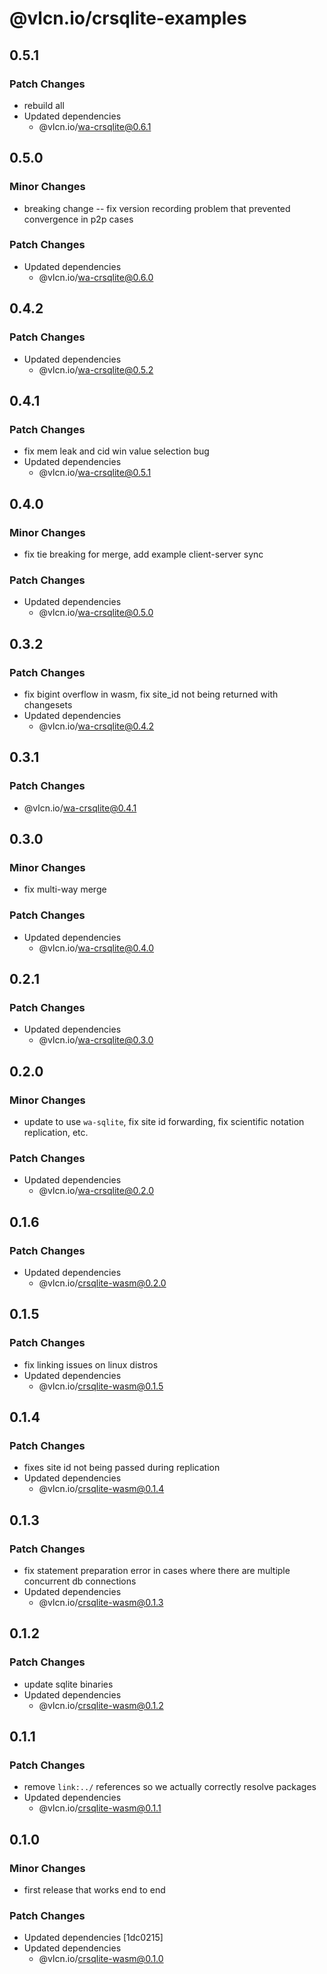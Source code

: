 # @vlcn.io/crsqlite-examples

## 0.5.1

### Patch Changes

- rebuild all
- Updated dependencies
  - @vlcn.io/wa-crsqlite@0.6.1

## 0.5.0

### Minor Changes

- breaking change -- fix version recording problem that prevented convergence in p2p cases

### Patch Changes

- Updated dependencies
  - @vlcn.io/wa-crsqlite@0.6.0

## 0.4.2

### Patch Changes

- Updated dependencies
  - @vlcn.io/wa-crsqlite@0.5.2

## 0.4.1

### Patch Changes

- fix mem leak and cid win value selection bug
- Updated dependencies
  - @vlcn.io/wa-crsqlite@0.5.1

## 0.4.0

### Minor Changes

- fix tie breaking for merge, add example client-server sync

### Patch Changes

- Updated dependencies
  - @vlcn.io/wa-crsqlite@0.5.0

## 0.3.2

### Patch Changes

- fix bigint overflow in wasm, fix site_id not being returned with changesets
- Updated dependencies
  - @vlcn.io/wa-crsqlite@0.4.2

## 0.3.1

### Patch Changes

- @vlcn.io/wa-crsqlite@0.4.1

## 0.3.0

### Minor Changes

- fix multi-way merge

### Patch Changes

- Updated dependencies
  - @vlcn.io/wa-crsqlite@0.4.0

## 0.2.1

### Patch Changes

- Updated dependencies
  - @vlcn.io/wa-crsqlite@0.3.0

## 0.2.0

### Minor Changes

- update to use `wa-sqlite`, fix site id forwarding, fix scientific notation replication, etc.

### Patch Changes

- Updated dependencies
  - @vlcn.io/wa-crsqlite@0.2.0

## 0.1.6

### Patch Changes

- Updated dependencies
  - @vlcn.io/crsqlite-wasm@0.2.0

## 0.1.5

### Patch Changes

- fix linking issues on linux distros
- Updated dependencies
  - @vlcn.io/crsqlite-wasm@0.1.5

## 0.1.4

### Patch Changes

- fixes site id not being passed during replication
- Updated dependencies
  - @vlcn.io/crsqlite-wasm@0.1.4

## 0.1.3

### Patch Changes

- fix statement preparation error in cases where there are multiple concurrent db connections
- Updated dependencies
  - @vlcn.io/crsqlite-wasm@0.1.3

## 0.1.2

### Patch Changes

- update sqlite binaries
- Updated dependencies
  - @vlcn.io/crsqlite-wasm@0.1.2

## 0.1.1

### Patch Changes

- remove `link:../` references so we actually correctly resolve packages
- Updated dependencies
  - @vlcn.io/crsqlite-wasm@0.1.1

## 0.1.0

### Minor Changes

- first release that works end to end

### Patch Changes

- Updated dependencies [1dc0215]
- Updated dependencies
  - @vlcn.io/crsqlite-wasm@0.1.0
